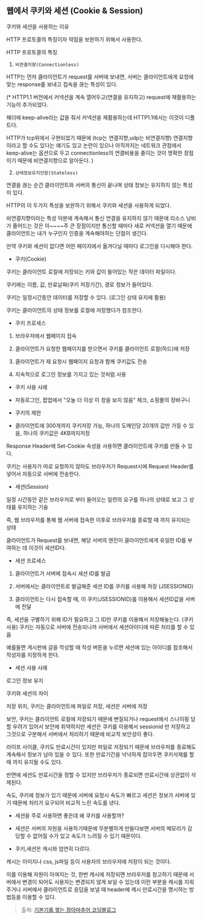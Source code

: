 ## 웹에서 쿠키와 세션 (Cookie & Session)
 
쿠키와 세션을 사용하는 이유

HTTP 프로토콜의 특징이자 약점을 보완하기 위해서 사용한다.
 
HTTP 프로토콜의 특징

1) `비연결지향(Connectionless)`

 HTTP는 먼저 클라이언트가 request를 서버에 보내면, 서버는 클라이언트에게 요청에 맞는 response를 보내고 접속을 끊는 특성이 있다.

(* HTTP1.1 버전에서 커넥션을 계속 열어두고(연결을 유지하고) request에 재활용하는 기능이 추가되었다.

헤더에 keep-alive라는 값을 줘서 커넥션을 재활용하는데 HTTP1.1에서는 이것이 디폴트다.

HTTP가 tcp위에서 구현되었기 때문에 (tcp는 연결지향,udp는 비연결지향) 연결지향이라고 할 수도 있다는 얘기도 있고 논란이 있으나 아직까지는 네트워크 관점에서 keep-alive는 옵션으로 두고 connectionless의 연결비용을 줄이는 것이 명확한 장점이기 때문에 비연결지향으로 알아둔다. )

2) `상태정보유지안함(Stateless)`

 연결을 끊는 순간 클라이언트와 서버의 통신이 끝나며 상태 정보는 유지하지 않는 특성이 있다.

HTTP의 이 두가지 특성을 보완하기 위해서 쿠키와 세션을 사용하게 되었다.

비연결지향이라는 특성 덕분에 계속해서 통신 연결을 유지하지 않기 때문에 리소스 낭비가 줄어드는 것은 아~~~~주 큰 장점이지만 통신할 때마다 새로 커넥션을 열기 때문에 클라이언트는 내가 누구인지 인증을 계속해야하는 단점이 생긴다.

만약 쿠키와 세션이 없다면 어떤 페이지에서 옮겨다닐 때마다 로그인을 다시해야 한다.

- 쿠키(Cookie)

쿠키는 클라이언트 로컬에 저장되는 키와 값이 들어있는 작은 데이터 파일이다.

쿠키에는 이름, 값, 만료날짜(쿠키 저장기간), 경로 정보가 들어있다.

쿠키는 일정시간동안 데이터를 저장할 수 있다. (로그인 상태 유지에 활용)

쿠키는 클라이언트의 상태 정보를 로컬에 저장했다가 참조한다.

- 쿠키 프로세스

1. 브라우저에서 웹페이지 접속

2. 클라이언트가 요청한 웹페이지를 받으면서 쿠키를 클라이언트 로컬(하드)에 저장

3. 클라이언트가 재 요청시 웹페이지 요청과 함께 쿠키값도 전송

4. 지속적으로 로그인 정보를 가지고 있는 것처럼 사용

- 쿠키 사용 사례

* 자동로그인, 팝업에서 "오늘 더 이상 이 창을 보지 않음" 체크, 쇼핑몰의 장바구니

- 쿠키의 제한

* 클라이언트에 300개까지 쿠키저장 가능, 하나의 도메인당 20개의 값만 가질 수 있음, 하나의 쿠키값은 4KB까지저장

Response Header에 Set-Cookie 속성을 사용하면 클라이언트에 쿠키를 만들 수 있다.

쿠키는 사용자가 따로 요청하지 않아도 브라우저가 Request시에 Request Header를 넣어서 자동으로 서버에 전송한다.

- 세션(Session)

일정 시간동안 같은 브라우저로 부터 들어오는 일련의 요구를 하나의 상태로 보고 그 상태를 유지하는 기술

즉, 웹 브라우저를 통해 웹 서버에 접속한 이후로 브라우저를 종료할 때 까지 유지되는 상태

클라이언트가 Request를 보내면, 해당 서버의 엔진이 클라이언트에게 유일한 ID를 부여하는 데 이것이 세션ID다.

- 세션 프로세스

1. 클라이언트가 서버에 접속시 세션 ID를 발급

2. 서버에서는 클라이언트로 발급해준 세션 ID를 쿠키를 사용해 저장 (JSESSIONID)

3. 클라이언트는 다시 접속할 때, 이 쿠키(JSESSIONID)를 이용해서 세션ID값을 서버에 전달

즉, 세션을 구별하기 위해 ID가 필요하고 그 ID만 쿠키를 이용해서 저장해놓는다. (쿠키사용) 쿠키는 자동으로 서버에 전송되니까 서버에서 세션아이디에 따른 처리를 할 수 있음

예를들면 게시판에 글을 작성할 때 작성 버튼을 누르면 세션에 있는 아이디를 참조해서 작성자를 지정하게 한다.

- 세션 사용 사례

로그인 정보 유지

쿠키와 세션의 차이

저장 위치, 쿠키는 클라이언트에 파일로 저장, 세션은 서버에 저장

보안, 쿠키는 클라이언트 로컬에 저장되기 때문에 변질되거나 request에서 스나이핑 당할 우려가 있어서 보안에 취약하지만 세션은 쿠키를 이용해서 sessionid 만 저장하고 그것으로 구분해서 서버에서 처리하기 때문에 비교적 보안성이 좋다.

라이프 사이클, 쿠키도 만료시간이 있지만 파일로 저장되기 때문에 브라우저를 종료해도 계속해서 정보가 남아 있을 수 있다. 또한 만료기간을 넉넉하게 잡아두면 쿠키삭제를 할 때 까지 유지될 수도 있다.

반면에 세션도 만료시간을 정할 수 있지만 브라우저가 종료되면 만료시간에 상관없이 삭제된다.

속도, 쿠키에 정보가 있기 때문에 서버에 요청시 속도가 빠르고 세션은 정보가 서버에 있기 때문에 처리가 요구되어 비교적 느린 속도를 낸다.

* 세션을 주로 사용하면 좋은데 왜 쿠키를 사용할까?

- 세션은 서버의 자원을 사용하기때문에 무분별하게 만들다보면 서버의 메모리가 감당할 수 없어질 수가 있고 속도가 느려질 수 있기 때문이다.

* 쿠키,세션은 캐시와 엄연히 다르다.

캐시는 이미지나 css, js파일 등이 사용자의 브라우저에 저장이 되는 것이다.

이를 이용해 자원이 아껴지는 것, 한번 캐시에 저장되면 브라우저를 참고하기 때문에 서버에서 변경이 되어도 사용자는 변경되지 않게 보일 수 있는데 이런 부분을 캐시를 지워주거나 서버에서 클라이언트로 응답을 보낼 때 header에 캐시 만료시간을 명시하는 방법등을 이용할 수 있다. 

> 출처: [기본기를 쌓는 정아마추어 코딩블로그](https://jeong-pro.tistory.com/80)
